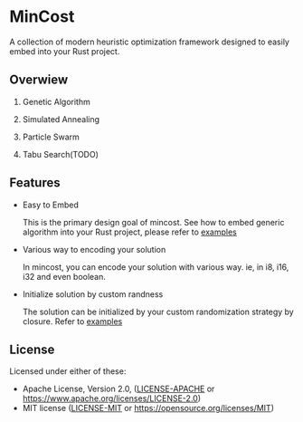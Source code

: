 # MinCost
A collection of modern heuristic optimization framework designed to easily embed into your Rust project.

## Overwiew

1. Genetic Algorithm

2. Simulated Annealing

3. Particle Swarm

4. Tabu Search(TODO)


## Features

* Easy to Embed

  This is the primary design goal of mincost. See how to embed generic algorithm into your Rust project, please refer to [examples](examples/ga_examples)

* Various way to encoding your solution

  In mincost, you can encode your solution with various way. ie, in i8, i16, i32 and even boolean.

* Initialize solution by custom randness

  The solution can be initialized by your custom randomization strategy by closure. Refer to [examples](examples/ga_examples)



## License

Licensed under either of these:

 * Apache License, Version 2.0, ([LICENSE-APACHE](LICENSE-APACHE) or
   https://www.apache.org/licenses/LICENSE-2.0)
 * MIT license ([LICENSE-MIT](LICENSE-MIT) or
   https://opensource.org/licenses/MIT)



